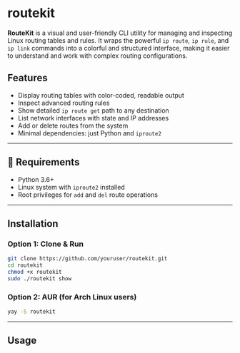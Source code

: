 # routekit

**RouteKit** is a visual and user-friendly CLI utility for managing and inspecting Linux routing tables and rules. It wraps the powerful `ip route`, `ip rule`, and `ip link` commands into a colorful and structured interface, making it easier to understand and work with complex routing configurations.

## Features

- Display routing tables with color-coded, readable output
- Inspect advanced routing rules
- Show detailed `ip route get` path to any destination
- List network interfaces with state and IP addresses
- Add or delete routes from the system
- Minimal dependencies: just Python and `iproute2`

---

## 🧰 Requirements

- Python 3.6+
- Linux system with `iproute2` installed
- Root privileges for `add` and `del` route operations

---

## Installation

### Option 1: Clone & Run

```bash
git clone https://github.com/youruser/routekit.git
cd routekit
chmod +x routekit
sudo ./routekit show
```

### Option 2: AUR (for Arch Linux users)

```bash
yay -S routekit
```

---

## Usage

